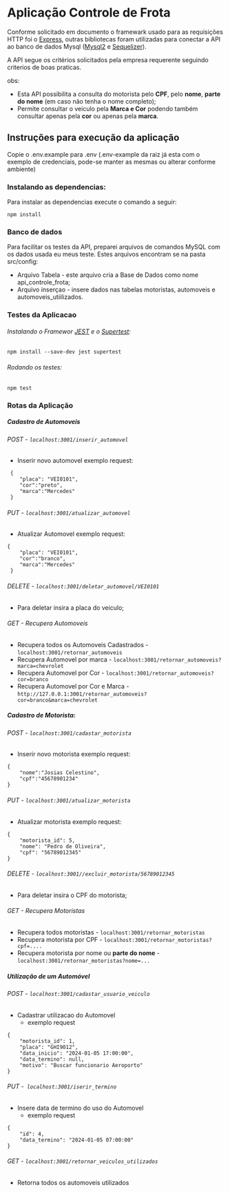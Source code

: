 # Aplicação Controle de Frota

Conforme solicitado em documento o framewark usado para as requisições HTTP foi o [Express](https://expressjs.com/), outras bibliotecas foram utilizadas para conectar a API ao banco de dados Mysql ([Mysql2](https://sidorares.github.io/node-mysql2/pt-BR/docs) e [Sequelizer](https://sequelize.org/)).

A API segue os critérios solicitados pela empresa requerente seguindo criterios de boas praticas.

obs:

* Esta API possibilita a consulta do motorista pelo **CPF**, pelo **nome**, **parte do nome** (em caso não tenha o nome completo);
* Permite consultar o veiculo pela **Marca e Cor** podendo também consultar apenas pela **cor** ou apenas pela **marca**.

## Instruções para execução da aplicação

Copie o .env.example para .env (.env-example da raiz já esta com o exemplo de credenciais, pode-se manter as mesmas ou alterar conforme ambiente)

### Instalando as dependencias:

Para instalar as dependencias execute o comando a seguir:

`npm install`

### Banco de dados

Para facilitar os testes da API, preparei arquivos de comandos MySQL com os dados usada eu meus teste. Estes arquivos encontram se
na pasta src/config:

* Arquivo Tabela - este arquivo cria a Base de Dados como nome api_controle_frota;
* Arquivo inserçao - insere dados nas tabelas motoristas, automoveis e automoveis_utiilizados.

### Testes da Aplicacao

###### Instalando o Framewor [JEST](https://jestjs.io/pt-BR/) e o [Supertest](https://ladjs.github.io/superagent/):

`npm install --save-dev jest supertest`

###### Rodando os testes:

`npm test`

### Rotas da Aplicação

##### Cadastro de Automoveis

###### POST - `localhost:3001/inserir_automovel`

* Inserir novo automovel exemplo request:

```
 {
    "placa": "VEI0101",
    "cor":"preto",
    "marca":"Mercedes"
 }
```

###### PUT - `localhost:3001/atualizar_automovel`

* Atualizar Automovel exemplo request:

```
{
    "placa": "VEI0101",
    "cor":"branco",
    "marca":"Mercedes"
 }
```

###### DELETE - `localhost:3001/deletar_automovel/VEI0101`

* Para deletar insira a placa do veiculo;

###### GET - Recupera Automoveis

* Recupera todos os Automoveis Cadastrados - `localhost:3001/retornar_automoveis`
* Recupera Automovel por marca - `localhost:3001/retornar_automoveis?marca=chevrolet`
* Recupera Automovel por Cor - `localhost:3001/retornar_automoveis?cor=branco`
* Recupera Automovel por Cor e Marca - `http://127.0.0.1:3001/retornar_automoveis?cor=branco&marca=chevrolet`

##### Cadastro de Motorista:

###### POST -  `localhost:3001/cadastar_motorista`

* Inserir novo motorista exemplo request:

```
{
    "nome":"Josias Celestino",
    "cpf":"45678901234"
}
```

###### PUT - `localhost:3001/atualizar_motorista`

* Atualizar motorista exemplo request:

```
{
    "motorista_id": 5,
    "nome": "Pedro de Oliveira",
    "cpf": "56789012345"
}
```

###### DELETE - `localhost:3001//excluir_motorista/56789012345`

* Para deletar insira o CPF do motorista;

###### GET - Recupera Motoristas

* Recupera todos motoristas - `localhost:3001/retornar_motoristas`
* Recupera motorista por CPF - `localhost:3001/retornar_motoristas?cpf=....`
* Recupera motorista por nome ou **parte do nome** - `localhost:3001/retornar_motoristas?nome=...`

##### Utilização de um Automóvel

###### POST - `localhost:3001/cadastar_usuario_veiculo`

* Cadastrar utilizacao do Automovel
  * exemplo request

```
{
    "motorista_id": 1,
    "placa": "GHI9012",
    "data_inicio": "2024-01-05 17:00:00",
    "data_termino": null,
    "motivo": "Buscar funcionario Aeroporto"
}
```

###### PUT -` localhost:3001/iserir_termino`

* Insere data de termino do uso do Automovel
  * exemplo request

```
{
    "id": 4,
    "data_termino": "2024-01-05 07:00:00"
}
```

###### GET - `localhost:3001/retornar_veiculos_utilizados`

* Retorna todos os automoveis utilizados
